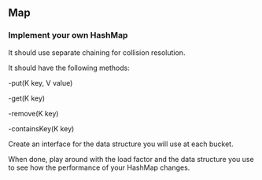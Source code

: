## Map

### Implement your own HashMap

It should use separate chaining for collision resolution.

It should have the following methods:

-put(K key, V value)

-get(K key)

-remove(K key)

-containsKey(K key)

Create an interface for the data structure you will use at each bucket.

When done, play around with the load factor and the data structure you use to see how the performance of your HashMap changes.